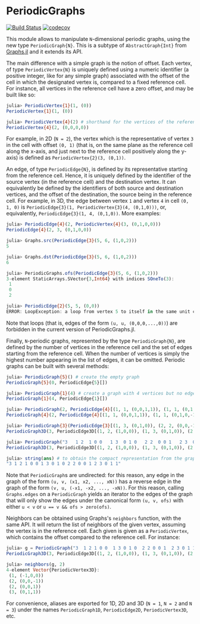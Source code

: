# PeriodicGraphs

[![Build Status](https://ci.appveyor.com/api/projects/status/github/Liozou/PeriodicGraphs.jl?svg=true)](https://ci.appveyor.com/project/Liozou/PeriodicGraphs-jl)
[![codecov](https://codecov.io/gh/Liozou/PeriodicGraphs.jl/branch/master/graph/badge.svg)](https://codecov.io/gh/Liozou/PeriodicGraphs.jl)
<!-- [![Aqua QA](https://img.shields.io/badge/Aqua.jl-%F0%9F%8C%A2-aqua.svg)](https://github.com/tkf/Aqua.jl) -->

This module allows to manipulate `N`-dimensional periodic graphs, using the new type `PeriodicGraph{N}`. This is a subtype of `AbstractGraph{Int}` from [Graphs.jl](https://github.com/JuliaGraphs/Graphs.jl/) and it extends its API.

The main difference with a simple graph is the notion of offset. Each vertex, of type `PeriodicVertex{N}` is uniquely defined using a numeric identifier (a positive integer, like for any simple graph) associated with the offset of the cell in which the designated vertex is, compared to a fixed reference cell. For instance, all vertices in the reference cell have a zero offset, and may be built like so:
```julia
julia> PeriodicVertex{1}(1, (0))
PeriodicVertex{1}(1, (0))

julia> PeriodicVertex{4}(2) # shorthand for the vertices of the reference cell
PeriodicVertex{4}(2, (0,0,0,0))
```

For example, in 2D (`N = 2`), the vertex which is the representative of vertex `3` in the cell with offset `(0, 1)` (that is, on the same plane as the reference cell along the x-axis, and just next to the reference cell positively along the y-axis) is defined as `PeriodicVertex{2}(3, (0,1))`.

An edge, of type `PeriodicEdge{N}`, is defined by its representative starting from the reference cell. Hence, it is uniquely defined by the identifier of the source vertex (in the reference cell) and the destination vertex. It can equivalently be defined by the identifiers of both source and destination vertices, and the offset of the destination, the source being in the reference cell. For example, in 3D, the edge between vertex `1` and vertex `4` in cell `(0, 1, 0)` is `PeriodicEdge{3}(1, PeriodicVertex{3}(4, (0,1,0)))`, or, equivalently, `PeriodicEdge{3}(1, 4, (0,1,0))`. More examples:
```julia
julia> PeriodicEdge{4}(2, PeriodicVertex{4}(3, (0,1,0,0)))
PeriodicEdge{4}(2, 3, (0,1,0,0))

julia> Graphs.src(PeriodicEdge{3}(5, 6, (1,0,2)))
5

julia> Graphs.dst(PeriodicEdge{3}(5, 6, (1,0,2)))
6

julia> PeriodicGraphs.ofs(PeriodicEdge{3}(5, 6, (1,0,2)))
3-element StaticArrays.SVector{3,Int64} with indices SOneTo(3):
 1
 0
 2

julia> PeriodicEdge{2}(5, 5, (0,0))
ERROR: LoopException: a loop from vertex 5 to itself in the same unit cell is a forbidden edges. Maybe the offset is wrong?
```

Note that loops (that is, edges of the form `(u, u, (0,0,0,...,0))`) are forbidden in the current version of PeriodicGraphs.jl.

Finally, `N`-periodic graphs, represented by the type `PeriodicGraph{N}`, are defined by the number of vertices in the reference cell and the set of edges starting from the reference cell. When the number of vertices is simply the highest number appearing in the list of edges, it can be omitted. Periodic graphs can be built with several methods:
```julia
julia> PeriodicGraph{5}() # create the empty graph
PeriodicGraph{5}(0, PeriodicEdge{5}[])

julia> PeriodicGraph{1}(4) # create a graph with 4 vertices but no edge
PeriodicGraph{1}(4, PeriodicEdge{1}[])

julia> PeriodicGraph(2, PeriodicEdge{4}[(1, 1, (0,0,1,1)), (1, 1, (0,1,0,-1))]) # the dimension can be inferred from the list of edges
PeriodicGraph{4}(2, PeriodicEdge{4}[(1, 1, (0,0,1,1)), (1, 1, (0,1,0,-1))])

julia> PeriodicGraph{3}(PeriodicEdge{3}[(1, 3, (0,1,0)), (2, 2, (0,0,-1)), (1, 2, (1,0,0)), (2, 3, (0,1,1))])
PeriodicGraph3D(3, PeriodicEdge3D[(1, 2, (1,0,0)), (1, 3, (0,1,0)), (2, 2, (0,0,1)), (2, 3, (0,1,1))])

julia> PeriodicGraph("3   1 2  1 0 0   1 3  0 1 0   2 2  0 0 1   2 3  0 1 1") # compact representation of the previous graph
PeriodicGraph3D(3, PeriodicEdge3D[(1, 2, (1,0,0)), (1, 3, (0,1,0)), (2, 2, (0,0,1)), (2, 3, (0,1,1))])

julia> string(ans) # to obtain the compact representation from the graph
"3 1 2 1 0 0 1 3 0 1 0 2 2 0 0 1 2 3 0 1 1"
```

Note that `PeriodicGraph`s are undirected: for this reason, any edge in the graph of the form `(u, v, (x1, x2, ..., xN))` has a reverse edge in the graph of the form `(v, u, (-x1, -x2, ..., -xN))`. For this reason, calling `Graphs.edges` on a `PeriodicGraph` yields an iterator to the edges of the graph that will only show the edges under the canonical form `(u, v, ofs)` with either `u < v` or `u == v && ofs > zero(ofs)`.

Neighbors can be obtained using Graphs's `neighbors` function, with the same API. It will return the list of neighbors of the given vertex, assuming the vertex is in the reference cell. Each given is given as a `PeriodicVertex`, which contains the offset compared to the reference cell. For instance:
```julia
julia> g = PeriodicGraph("3  1 2 1 0 0  1 3 0 1 0  2 2 0 0 1  2 3 0 1 1")
PeriodicGraph3D(3, PeriodicEdge3D[(1, 2, (1,0,0)), (1, 3, (0,1,0)), (2, 2, (0,0,1)), (2, 3, (0,1,1))])

julia> neighbors(g, 2)
4-element Vector{PeriodicVertex3D}:
 (1, (-1,0,0))
 (2, (0,0,-1))
 (2, (0,0,1))
 (3, (0,1,1))
```

For convenience, aliases are exported for 1D, 2D and 3D (`N = 1`, `N = 2` and `N = 3`) under the names `PeriodicGraph1D`, `PeriodicEdge2D`, `PeriodicVertex3D`, etc.
